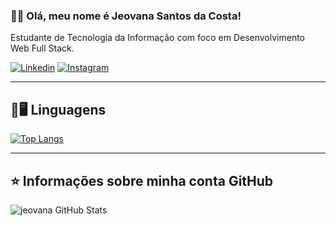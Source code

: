 ### 💜👋 Olá, meu nome é <strong>Jeovana Santos da Costa!</strong>
Estudante de Tecnologia da Informação com foco em Desenvolvimento Web Full Stack.

[![Linkedin](https://img.shields.io/badge/LinkedIn-0077B5?style=for-the-badge&logo=linkedin&logoColor=white)](https://www.linkedin.com/in/jeovana-santos-da-costa) [![Instagram](https://img.shields.io/badge/Instagram-E4405F?style=for-the-badge&logo=instagram&logoColor=white)](https://www.instagram.com/portfolio_jeovana/)

---

## 🚀🖥️ Linguagens

[![Top Langs](https://github-readme-stats.vercel.app/api/top-langs/?username=jeovanasantos&layout=compact&theme=vision-friendly-dark)](https://github.com/anuraghazra/github-readme-stats)

---

## ⭐ Informações sobre minha conta GitHub

![jeovana GitHub Stats](https://github-readme-stats.vercel.app/api?username=jeovanasantos&show_icons=true&theme=dark)



